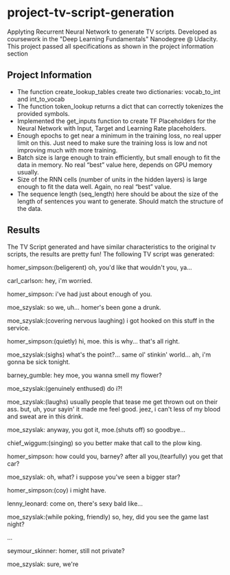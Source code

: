 # project-tv-script-generation

Applyting Recurrent Neural Network to generate TV scripts. Developed as coursework in the "Deep Learning Fundamentals" Nanodegree @ Udacity. This project passed all specifications as shown in the project information section

## Project Information
* The function create_lookup_tables create two dictionaries: vocab_to_int and int_to_vocab
* The function token_lookup returns a dict that can correctly tokenizes the provided symbols.
* Implemented the get_inputs function to create TF Placeholders for the Neural Network with Input, Target and Learning Rate placeholders.
* Enough epochs to get near a minimum in the training loss, no real upper limit on this. Just need to make sure the training loss is low and not improving much with more training.
* Batch size is large enough to train efficiently, but small enough to fit the data in memory. No real “best” value here, depends on GPU memory usually.
* Size of the RNN cells (number of units in the hidden layers) is large enough to fit the data well. Again, no real “best” value.
* The sequence length (seq_length) here should be about the size of the length of sentences you want to generate. Should match the structure of the data.

## Results
The TV Script generated and have similar characteristics to the original tv scripts, the results are pretty fun! The following TV script was generated:

homer_simpson:(beligerent) oh, you'd like that wouldn't you, ya...

carl_carlson: hey, i'm worried.

homer_simpson: i've had just about enough of you.

moe_szyslak: so we, uh... homer's been gone a drunk.

moe_szyslak:(covering nervous laughing) i got hooked on this stuff in the service.

homer_simpson:(quietly) hi, moe. this is why... that's all right.

moe_szyslak:(sighs) what's the point?... same ol' stinkin' world... ah, i'm gonna be sick tonight.

barney_gumble: hey moe, you wanna smell my flower?

moe_szyslak:(genuinely enthused) do i?!

moe_szyslak:(laughs) usually people that tease me get thrown out on their ass. but, uh, your sayin' it made me feel good. jeez, i can't less of my blood and sweat are in this drink.

moe_szyslak: anyway, you got it, moe.(shuts off) so goodbye...

chief_wiggum:(singing) so you better make that call to the plow king.

homer_simpson: how could you, barney? after all you,(tearfully) you get that car?

moe_szyslak: oh, what? i suppose you've seen a bigger star?

homer_simpson:(coy) i might have.

lenny_leonard: come on, there's sexy bald like...

moe_szyslak:(while poking, friendly) so, hey, did you see the game last night?

...

seymour_skinner: homer, still not private?

moe_szyslak: sure, we're

